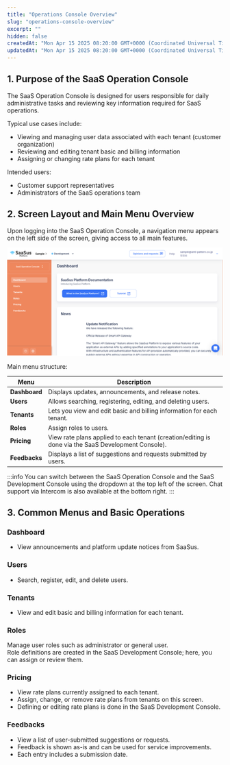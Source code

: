 ```yaml
---
title: "Operations Console Overview"
slug: "operations-console-overview"
excerpt: ""
hidden: false
createdAt: "Mon Apr 15 2025 08:20:00 GMT+0000 (Coordinated Universal Time)"
updatedAt: "Mon Apr 15 2025 08:20:00 GMT+0000 (Coordinated Universal Time)"
---
```


## 1. Purpose of the SaaS Operation Console

The SaaS Operation Console is designed for users responsible for daily administrative tasks and reviewing key information required for SaaS operations.

Typical use cases include:

- Viewing and managing user data associated with each tenant (customer organization)
- Reviewing and editing tenant basic and billing information
- Assigning or changing rate plans for each tenant

Intended users:

- Customer support representatives  
- Administrators of the SaaS operations team

## 2. Screen Layout and Main Menu Overview

Upon logging into the SaaS Operation Console, a navigation menu appears on the left side of the screen, giving access to all main features.

![01](/img/part-5/operations-console-overview/operations_console_overview-01.png)

Main menu structure:

| Menu                 | Description                                                                 |
|----------------------|-----------------------------------------------------------------------------|
| **Dashboard**         | Displays updates, announcements, and release notes.                         |
| **Users**   | Allows searching, registering, editing, and deleting users.                 |
| **Tenants** | Lets you view and edit basic and billing information for each tenant.       |
| **Roles**   | Assign roles to users.                                                      |
| **Pricing**| View rate plans applied to each tenant (creation/editing is done via the SaaS Development Console). |
| **Feedbacks**          | Displays a list of suggestions and requests submitted by users.             |

:::info
You can switch between the SaaS Operation Console and the SaaS Development Console using the dropdown at the top left of the screen. Chat support via Intercom is also available at the bottom right.
:::

## 3. Common Menus and Basic Operations

### Dashboard

- View announcements and platform update notices from SaaSus.

### Users

- Search, register, edit, and delete users.

### Tenants

- View and edit basic and billing information for each tenant.

### Roles

Manage user roles such as administrator or general user.  
Role definitions are created in the SaaS Development Console; here, you can assign or review them.

### Pricing

- View rate plans currently assigned to each tenant.
- Assign, change, or remove rate plans from tenants on this screen.
- Defining or editing rate plans is done in the SaaS Development Console.

### Feedbacks

- View a list of user-submitted suggestions or requests.
- Feedback is shown as-is and can be used for service improvements.
- Each entry includes a submission date.